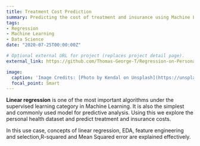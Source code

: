 ```yaml
---
title: Treatment Cost Prediction
summary: Predicting the cost of treatment and insurance using Machine Learning.
tags:
- Regression
- Machine Learning
- Data Science
date: "2020-07-25T00:00:00Z"

# Optional external URL for project (replaces project detail page).
external_link: https://github.com/Thomas-George-T/Regression-on-Personal-Health-Data

image:
  caption: 'Image Credits: [Photo by Kendal on Unsplash](https://unsplash.com/s/photos/health?utm_source=unsplash&amp;utm_medium=referral&amp;utm_content=creditCopyText")'
  focal_point: Smart
---
```

**Linear regression** is one of the most important algorithms under the supervised learning category in Machine Learning. It is also the simplest and commonly used model for predictive analysis. Using this we explore the personal health dataset and predict treatment and insurance costs.

In this use case, concepts of linear regression, EDA, feature engineering and selection,R-squared and Mean Squared error are explained effectively.